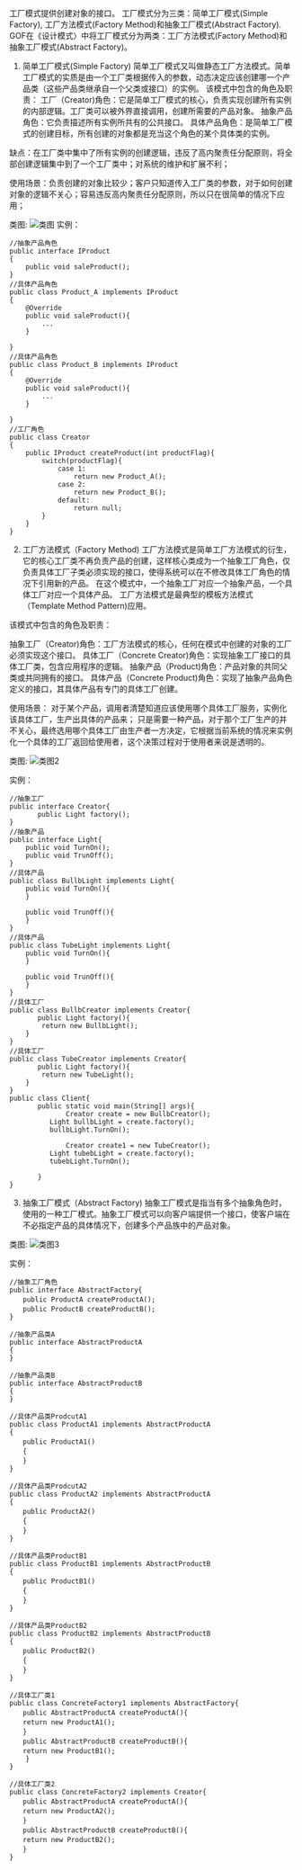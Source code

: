 工厂模式提供创建对象的接口。
工厂模式分为三类：简单工厂模式(Simple Factory), 工厂方法模式(Factory Method)和抽象工厂模式(Abstract Factory).
GOF在《设计模式〉中将工厂模式分为两类：工厂方法模式(Factory Method)和抽象工厂模式(Abstract Factory)。

1. 简单工厂模式(Simple Factory)
简单工厂模式又叫做静态工厂方法模式。简单工厂模式的实质是由一个工厂类根据传入的参数，动态决定应该创建哪一个产品类（这些产品类继承自一个父类或接口）的实例。
该模式中包含的角色及职责：
工厂（Creator)角色：它是简单工厂模式的核心，负责实现创建所有实例的内部逻辑。工厂类可以被外界直接调用，创建所需要的产品对象。
抽象产品角色：它负责描述所有实例所共有的公共接口。
具体产品角色：是简单工厂模式的创建目标，所有创建的对象都是充当这个角色的某个具体类的实例。

缺点：在工厂类中集中了所有实例的创建逻辑，违反了高内聚责任分配原则，将全部创建逻辑集中到了一个工厂类中；对系统的维护和扩展不利；

使用场景：负责创建的对象比较少；客户只知道传入工厂类的参数，对于如何创建对象的逻辑不关心；容易违反高内聚责任分配原则，所以只在很简单的情况下应用；

类图:
![类图](./Simple_Factory.jpg) 
实例：
```
//抽象产品角色
public interface IProduct
{
    public void saleProduct();
}
//具体产品角色
public class Product_A implements IProduct
{
    @Override
    public void saleProduct(){
        ...        
    }

}
//具体产品角色
public class Product_B implements IProduct
{
    @Override
    public void saleProduct(){
        ...        
    }

}
//工厂角色
public class Creator
{
    public IProduct createProduct(int productFlag){
        switch(productFlag){
            case 1:
                return new Product_A();
            case 2:
                return new Product_B();
            default:
                return null; 
        }
    }
}
```
2. 工厂方法模式（Factory Method)
工厂方法模式是简单工厂方法模式的衍生，它的核心工厂类不再负责产品的创建，这样核心类成为一个抽象工厂角色，仅负责具体工厂子类必须实现的接口，使得系统可以在不修改具体工厂角色的情况下引用新的产品。
在这个模式中，一个抽象工厂对应一个抽象产品，一个具体工厂对应一个具体产品。
工厂方法模式是最典型的模板方法模式（Template Method Pattern)应用。

 

该模式中包含的角色及职责： 
 

抽象工厂（Creator)角色：工厂方法模式的核心，任何在模式中创建的对象的工厂必须实现这个接口。
具体工厂（Concrete Creator)角色：实现抽象工厂接口的具体工厂类，包含应用程序的逻辑。
抽象产品（Product)角色：产品对象的共同父类或共同拥有的接口。
具体产品（Concrete Product)角色：实现了抽象产品角色定义的接口，其具体产品有专门的具体工厂创建。

使用场景：
对于某个产品，调用者清楚知道应该使用哪个具体工厂服务，实例化该具体工厂，生产出具体的产品来；
只是需要一种产品，对于那个工厂生产的并不关心，最终选用哪个具体工厂由生产者一方决定，它根据当前系统的情况来实例化一个具体的工厂返回给使用者，这个决策过程对于使用者来说是透明的。

类图: ![类图2](./Factory_Method.jpg.gif)

实例：
```
//抽象工厂
public interface Creator{
       public Light factory();
}
//抽象产品
public interface Light{
    public void TurnOn();
    public void TrunOff();
}
//具体产品
public class BullbLight implements Light{
    public void TurnOn(){
    }

    public void TrunOff(){
    }
}
//具体产品
public class TubeLight implements Light{
    public void TurnOn(){
    }

    public void TrunOff(){
    }
}
//具体工厂
public class BullbCreator implements Creator{
       public Light factory(){
        return new BullbLight();
    }
}
//具体工厂
public class TubeCreator implements Creator{
       public Light factory(){
        return new TubeLight();
    }
}
public class Client{
       public static void main(String[] args){
              Creator create = new BullbCreator();
          Light bullbLight = create.factory();
          bullbLight.TurnOn();

              Creator create1 = new TubeCreator();
          Light tubebLight = create.factory();
          tubebLight.TurnOn();

       }
}
```
3. 抽象工厂模式（Abstract Factory)
抽象工厂模式是指当有多个抽象角色时，使用的一种工厂模式。抽象工厂模式可以向客户端提供一个接口，使客户端在不必指定产品的具体情况下，创建多个产品族中的产品对象。

类图: ![类图3](./AbstractFactory.JPG)
 

实例：
```
//抽象工厂角色
public interface AbstractFactory{
　　public ProductA createProductA();
　　public ProductB createProductB();
}

//抽象产品类A
public interface AbstractProductA
{
}

//抽象产品类B
public interface AbstractProductB
{
}

//具体产品类ProdcutA1
public class ProductA1 implements AbstractProductA 
{
　　public ProductA1()
　　{
　　}
}

//具体产品类ProdcutA2
public class ProductA2 implements AbstractProductA
{
　　public ProductA2()
　　{
　　}
}

//具体产品类ProductB1
public class ProductB1 implements AbstractProductB
{
　　public ProductB1()
　　{
　　}
} 

//具体产品类ProductB2
public class ProductB2 implements AbstractProductB
{
　　public ProductB2()
　　{
　　}
}

//具体工厂类1
public class ConcreteFactory1 implements AbstractFactory{
　　public AbstractProductA createProductA(){
　　return new ProductA1();
　　}
　　public AbstractProductB createProductB(){
　　return new ProductB1();
    }
}

//具体工厂类2
public class ConcreteFactory2 implements Creator{
　　public AbstractProductA createProductA(){
　　return new ProductA2();
　　}
　　public AbstractProductB createProductB(){
　　return new ProductB2();
　　}
} 
```